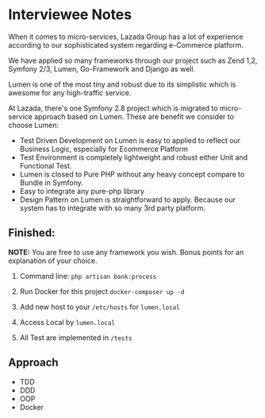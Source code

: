 # Interviewee Notes
When it comes to micro-services, Lazada Group has a lot of experience according to
our sophisticated system regarding e-Commerce platform.

We have applied so many frameworks through our project such as Zend 1,2, Symfony 2/3, Lumen, Go-Framework and Django as well.

Lumen is one of the most tiny and robust due to its simplistic which is awesome for any high-traffic service.

At Lazada, there's one Symfony 2.8 project which is migrated to micro-service approach based on Lumen.
These are benefit we consider to choose Lumen:
- Test Driven Development on Lumen is easy to applied to reflect our Business Logic, especially for Ecommerce Platform
- Test Environment is completely lightweight and robust either Unit and Functional Test.
- Lumen is closed to Pure PHP without any heavy concept compare to Bundle in Symfony.
- Easy to integrate any pure-php library
- Design Pattern on Lumen is straightforward to apply. Because our system has to integrate with so many 3rd party platform.

## Finished:

**NOTE:** You are free to use any framework you wish. Bonus points for an explanation of your choice.

1. Command line: `php artisan bank:process`

2. Run Docker for this project `docker-composer up -d`

3. Add new host to your `/etc/hosts` for `lumen.local`

4. Access Local by `lumen.local`

5. All Test are implemented in `/tests`
   
## Approach

- TDD
- DDD
- OOP
- Docker